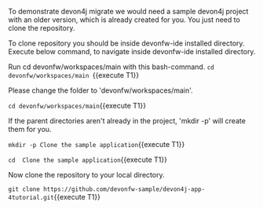 To demonstrate devon4j migrate we would need a sample devon4j project with an older version, which is already created for you. You just need to clone the repository.

To clone repository you should be inside devonfw-ide installed directory. 
Execute below command, to navigate inside devonfw-ide installed directory.





Run cd devonfw/workspaces/main with this bash-command.
`cd devonfw/workspaces/main `{{execute T1}} 





Please change the folder to &#39;devonfw/workspaces/main&#39;.

`cd devonfw/workspaces/main`{{execute T1}}


If the parent directories aren't already in the project, 'mkdir -p' will create them for you. 

`mkdir -p Clone the sample application`{{execute T1}}

`cd  Clone the sample application`{{execute T1}}


Now clone the repository to your local directory.

`git clone https://github.com/devonfw-sample/devon4j-app-4tutorial.git`{{execute T1}}

